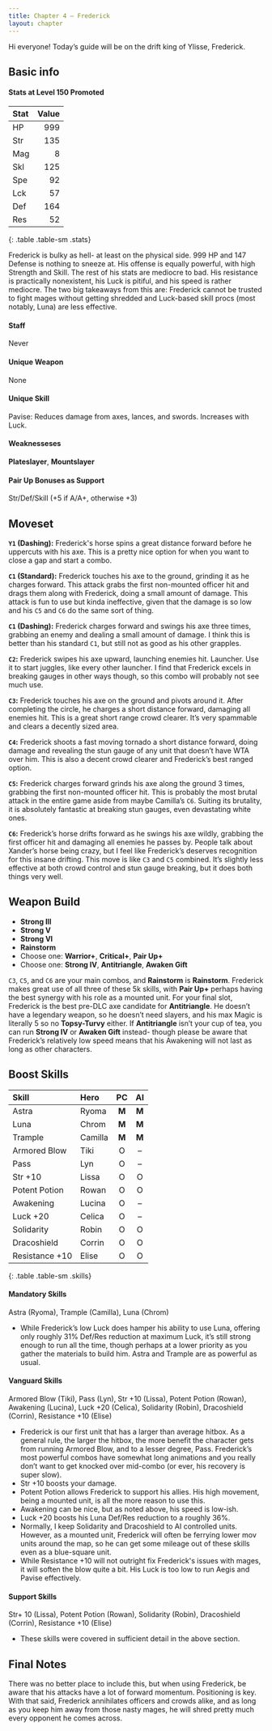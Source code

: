 ```yaml
---
title: Chapter 4 — Frederick
layout: chapter
---
```


Hi everyone! Today’s guide will be on the drift king of Ylisse, Frederick.

## Basic info

#### Stats at Level 150 Promoted

| Stat | Value |
| :--- | ----: |
| HP   |   999 |
| Str  |   135 |
| Mag  |     8 |
| Skl  |   125 |
| Spe  |    92 |
| Lck  |    57 |
| Def  |   164 |
| Res  |    52 |
{: .table .table-sm .stats}

Frederick is bulky as hell- at least on the physical side. 999 HP and 147 Defense is nothing to sneeze at. His offense is equally powerful, with high Strength and Skill. The rest of his stats are mediocre to bad. His resistance is practically nonexistent, his Luck is pitiful, and his speed is rather mediocre. The two big takeaways from this are: Frederick cannot be trusted to fight mages without getting shredded and Luck-based skill procs (most notably, Luna) are less effective.

#### Staff

Never

#### Unique Weapon

None

#### Unique Skill

Pavise: Reduces damage from axes, lances, and swords. Increases with Luck.

#### Weaknesseses

**Plateslayer**, **Mountslayer**

#### Pair Up Bonuses as Support

Str/Def/Skill (+5 if A/A+, otherwise +3)

## Moveset

**`Y1` (Dashing):** Frederick's horse spins a great distance forward before he uppercuts with his axe. This is a pretty nice option for when you want to close a gap and start a combo.

**`C1` (Standard):** Frederick touches his axe to the ground, grinding it as he charges forward. This attack grabs the first non-mounted officer hit and drags them along with Frederick, doing a small amount of damage. This attack is fun to use but kinda ineffective, given that the damage is so low and his `C5` and `C6` do the same sort of thing.

**`C1` (Dashing):** Frederick charges forward and swings his axe three times, grabbing an enemy and dealing a small amount of damage. I think this is better than his standard `C1`, but still not as good as his other grapples.

**`C2`:** Frederick swipes his axe upward, launching enemies hit. Launcher. Use it to start juggles, like every other launcher. I find that Frederick excels in breaking gauges in other ways though, so this combo will probably not see much use.

**`C3`:** Frederick touches his axe on the ground and pivots around it. After completing the circle, he charges a short distance forward, damaging all enemies hit. This is a great short range crowd clearer. It’s very spammable and clears a decently sized area.

**`C4`:** Frederick shoots a fast moving tornado a short distance forward, doing damage and revealing the stun gauge of any unit that doesn’t have WTA over him. This is also a decent crowd clearer and Frederick’s best ranged option.

**`C5`:** Frederick charges forward grinds his axe along the ground 3 times, grabbing the first non-mounted officer hit. This is probably the most brutal attack in the entire game aside from maybe Camilla’s `C6`. Suiting its brutality, it is absolutely fantastic at breaking stun gauges, even devastating white ones.

**`C6`:** Frederick’s horse drifts forward as he swings his axe wildly, grabbing the first officer hit and damaging all enemies he passes by. People talk about Xander’s horse being crazy, but I feel like Frederick’s deserves recognition for this insane drifting. This move is like `C3` and `C5` combined. It’s slightly less effective at both crowd control and stun gauge breaking, but it does both things very well.

## Weapon Build

- **Strong III**
- **Strong V**
- **Strong VI**
- **Rainstorm**
- Choose one: **Warrior+**, **Critical+**, **Pair Up+**
- Choose one: **Strong IV**, **Antitriangle**, **Awaken Gift**

`C3`, `C5`, and `C6` are your main combos, and **Rainstorm** is **Rainstorm**. Frederick makes great use of all three of these 5k skills, with **Pair Up+** perhaps having the best synergy with his role as a mounted unit. For your final slot, Frederick is the best pre-DLC axe candidate for **Antitriangle**. He doesn’t have a legendary weapon, so he doesn’t need slayers, and his max Magic is literally 5 so no **Topsy-Turvy** either. If **Antitriangle** isn’t your cup of tea, you can run **Strong IV** or **Awaken Gift** instead- though please be aware that Frederick’s relatively low speed means that his Awakening will not last as long as other characters.

## Boost Skills

| Skill          | Hero        |  PC   |  AI   |
| :------------- | :---------- | :---: | :---: |
| Astra          | Ryoma       | **M** | **M** |
| Luna           | Chrom       | **M** | **M** |
| Trample        | Camilla     | **M** | **M** |
| Armored Blow   | Tiki        |   O   |   –   |
| Pass           | Lyn         |   O   |   –   |
| Str +10        | Lissa       |   O   |   O   |
| Potent Potion  | Rowan       |   O   |   O   |
| Awakening      | Lucina      |   O   |   –   |
| Luck +20       | Celica      |   O   |   –   |
| Solidarity     | Robin       |   O   |   O   |
| Dracoshield    | Corrin      |   O   |   O   |
| Resistance +10 | Elise       |   O   |   O   |
{: .table .table-sm .skills}

#### Mandatory Skills

Astra (Ryoma), Trample (Camilla), Luna (Chrom)

- While Frederick’s low Luck does hamper his ability to use Luna, offering only roughly 31% Def/Res reduction at maximum Luck, it’s still strong enough to run all the time, though perhaps at a lower priority as you gather the materials to build him. Astra and Trample are as powerful as usual.

#### Vanguard Skills

Armored Blow (Tiki), Pass (Lyn), Str +10 (Lissa), Potent Potion (Rowan), Awakening (Lucina), Luck +20 (Celica), Solidarity (Robin), Dracoshield (Corrin), Resistance +10 (Elise)

- Frederick is our first unit that has a larger than average hitbox. As a general rule, the larger the hitbox, the more benefit the character gets from running Armored Blow, and to a lesser degree, Pass. Frederick’s most powerful combos have somewhat long animations and you really don’t want to get knocked over mid-combo (or ever, his recovery is super slow).
- Str +10 boosts your damage.
- Potent Potion allows Frederick to support his allies. His high movement, being a mounted unit, is all the more reason to use this.
- Awakening can be nice, but as noted above, his speed is low-ish.
- Luck +20 boosts his Luna Def/Res reduction to a roughly 36%.
- Normally, I keep Solidarity and Dracoshield to AI controlled units. However, as a mounted unit, Frederick will often be ferrying lower mov units around the map, so he can get some mileage out of these skills even as a blue-square unit.
- While Resistance +10 will not outright fix Frederick's issues with mages, it will soften the blow quite a bit. His Luck is too low to run Aegis and Pavise effectively.

#### Support Skills

Str+ 10 (Lissa), Potent Potion (Rowan), Solidarity (Robin), Dracoshield (Corrin), Resistance +10 (Elise)

- These skills were covered in sufficient detail in the above section.

## Final Notes

There was no better place to include this, but when using Frederick, be aware that his attacks have a lot of forward momentum. Positioning is key. With that said, Frederick annihilates officers and crowds alike, and as long as you keep him away from those nasty mages, he will shred pretty much every opponent he comes across.

